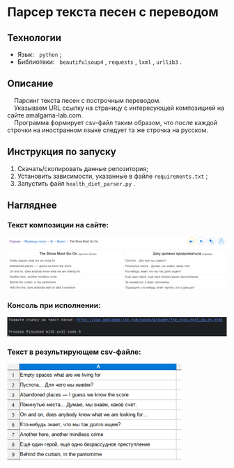 # Парсер текста песен с переводом

## Технологии
  - Язык: &nbsp; `python` ;
  - Библиотеки: &nbsp; `beautifulsoup4` , `requests` , `lxml` , `urllib3` .

## Описание
  
  &nbsp; &nbsp; Парсинг текста песен с построчным переводом.<br>
  &nbsp; &nbsp; Указываем URL ссылку на страницу с интересующей композицией на сайте amalgama-lab.com.<br>
  &nbsp; &nbsp; Программа формирует csv-файл таким образом, что после каждой строчки на иностранном языке следует та же строчка на русском.<br>

## Инструкция по запуску
1. Скачать/скопировать данные репозитория;
2. Установить зависимости, указанные в файле `requirements.txt` ;
3. Запустить файл `health_diet_parser.py` .
  
## Нагляднее

### Текст композиции на сайте:
<p>
  <img width='800px' src='https://github.com/primera7790/amalgama_lab_parser/blob/main/data/images/website_text.PNG' alt='website_text'/>
</p>

### Консоль при исполнении:
<p>
  <img width='800px' src='https://github.com/primera7790/amalgama_lab_parser/blob/main/data/images/process.PNG' alt='process'/>
</p>

### Текст в результирующем csv-файле:
<p>
  <img width='400px' src='https://github.com/primera7790/amalgama_lab_parser/blob/main/data/images/final_text.PNG' alt='result'/>
</p>
